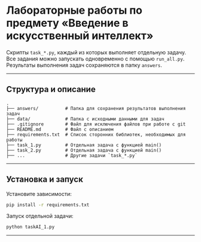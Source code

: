 # Лабораторные работы по предмету «Введение в искусственный интеллект»

Скрипты `task_*.py`, каждый из которых выполняет отдельную задачу. Все задания можно запускать одновременно с помощью `run_all.py`. Результаты выполнения задач сохраняются в папку `answers`.

---

## Структура и описание

```
.
├── answers/          # Папка для сохранения результатов выполнения задач
├── data/             # Папка с исходными данными для задач
├── .gitignore        # Файл для исключения файлов при работе с git
├── README.md         # Файл с описанием
├── requirements.txt  # Список сторонних библиотек, необходимых для работы
├── task_1.py         # Отдельная задача с функцией main()
├── task_2.py         # Отдельная задача с функцией main()
├── ...               # Другие задачи `task_*.py`
```

---

## Установка и запуск

Установите зависимости:

```bash
pip install -r requirements.txt
```

Запуск отдельной задачи:

```bash
python taskAI_1.py
```

---
